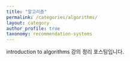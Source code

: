 ```yaml
---
title: "알고리즘"
permalink: /categories/algorithms/
layout: category
author_profile: true
taxonomy: recommendation-systems
---
```


introduction to algorithms 강의 정리 포스팅입니다.
